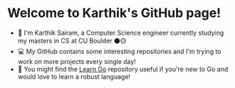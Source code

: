 # Welcome to Karthik's GitHub page!

- 👋 I'm Karthik Sairam, a Computer Science engineer currently studying my masters in CS at CU Boulder ⚫🟡
- 💻 My GitHub contains some interesting repositories and I'm trying to work on more projects every single day!
- 📘 You might find the [Learn Go](https://github.com/karthiksairam01/Learn-Go) repository useful if you're new to Go and would love to learn a robust language!
